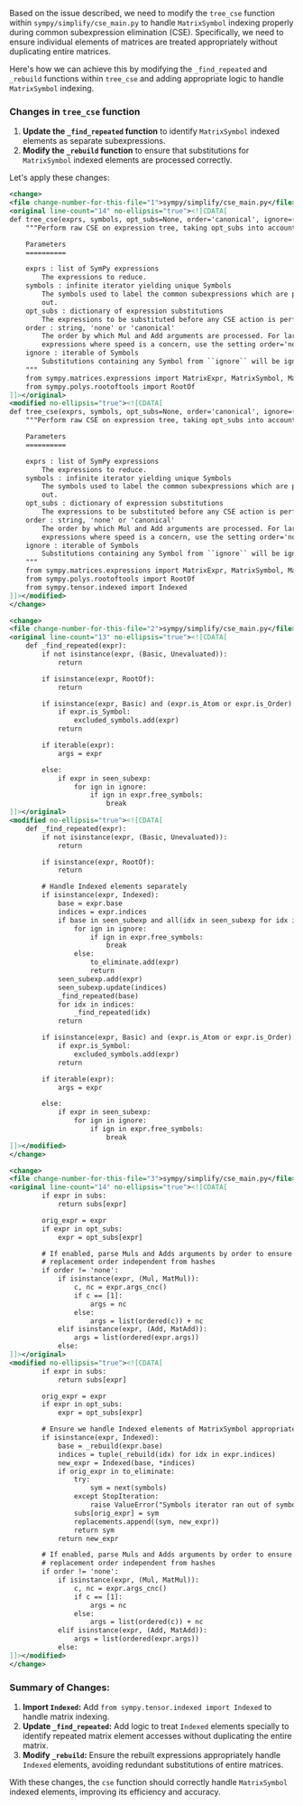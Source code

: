 Based on the issue described, we need to modify the `tree_cse` function within `sympy/simplify/cse_main.py` to handle `MatrixSymbol` indexing properly during common subexpression elimination (CSE). Specifically, we need to ensure individual elements of matrices are treated appropriately without duplicating entire matrices.

Here's how we can achieve this by modifying the `_find_repeated` and `_rebuild` functions within `tree_cse` and adding appropriate logic to handle `MatrixSymbol` indexing.

### Changes in `tree_cse` function

1. **Update the `_find_repeated` function** to identify `MatrixSymbol` indexed elements as separate subexpressions.
2. **Modify the `_rebuild` function** to ensure that substitutions for `MatrixSymbol` indexed elements are processed correctly.

Let's apply these changes:

```xml
<change>
<file change-number-for-this-file="1">sympy/simplify/cse_main.py</file>
<original line-count="14" no-ellipsis="true"><![CDATA[
def tree_cse(exprs, symbols, opt_subs=None, order='canonical', ignore=()):
    """Perform raw CSE on expression tree, taking opt_subs into account.

    Parameters
    ==========

    exprs : list of SymPy expressions
        The expressions to reduce.
    symbols : infinite iterator yielding unique Symbols
        The symbols used to label the common subexpressions which are pulled
        out.
    opt_subs : dictionary of expression substitutions
        The expressions to be substituted before any CSE action is performed.
    order : string, 'none' or 'canonical'
        The order by which Mul and Add arguments are processed. For large
        expressions where speed is a concern, use the setting order='none'.
    ignore : iterable of Symbols
        Substitutions containing any Symbol from ``ignore`` will be ignored.
    """
    from sympy.matrices.expressions import MatrixExpr, MatrixSymbol, MatMul, MatAdd
    from sympy.polys.rootoftools import RootOf
]]></original>
<modified no-ellipsis="true"><![CDATA[
def tree_cse(exprs, symbols, opt_subs=None, order='canonical', ignore=()):
    """Perform raw CSE on expression tree, taking opt_subs into account.

    Parameters
    ==========

    exprs : list of SymPy expressions
        The expressions to reduce.
    symbols : infinite iterator yielding unique Symbols
        The symbols used to label the common subexpressions which are pulled
        out.
    opt_subs : dictionary of expression substitutions
        The expressions to be substituted before any CSE action is performed.
    order : string, 'none' or 'canonical'
        The order by which Mul and Add arguments are processed. For large
        expressions where speed is a concern, use the setting order='none'.
    ignore : iterable of Symbols
        Substitutions containing any Symbol from ``ignore`` will be ignored.
    """
    from sympy.matrices.expressions import MatrixExpr, MatrixSymbol, MatMul, MatAdd
    from sympy.polys.rootoftools import RootOf
    from sympy.tensor.indexed import Indexed
]]></modified>
</change>

<change>
<file change-number-for-this-file="2">sympy/simplify/cse_main.py</file>
<original line-count="13" no-ellipsis="true"><![CDATA[
    def _find_repeated(expr):
        if not isinstance(expr, (Basic, Unevaluated)):
            return

        if isinstance(expr, RootOf):
            return

        if isinstance(expr, Basic) and (expr.is_Atom or expr.is_Order):
            if expr.is_Symbol:
                excluded_symbols.add(expr)
            return

        if iterable(expr):
            args = expr

        else:
            if expr in seen_subexp:
                for ign in ignore:
                    if ign in expr.free_symbols:
                        break
]]></original>
<modified no-ellipsis="true"><![CDATA[
    def _find_repeated(expr):
        if not isinstance(expr, (Basic, Unevaluated)):
            return

        if isinstance(expr, RootOf):
            return

        # Handle Indexed elements separately
        if isinstance(expr, Indexed):
            base = expr.base
            indices = expr.indices
            if base in seen_subexp and all(idx in seen_subexp for idx in indices):
                for ign in ignore:
                    if ign in expr.free_symbols:
                        break
                else:
                    to_eliminate.add(expr)
                    return
            seen_subexp.add(expr)
            seen_subexp.update(indices)
            _find_repeated(base)
            for idx in indices:
                _find_repeated(idx)
            return

        if isinstance(expr, Basic) and (expr.is_Atom or expr.is_Order):
            if expr.is_Symbol:
                excluded_symbols.add(expr)
            return

        if iterable(expr):
            args = expr

        else:
            if expr in seen_subexp:
                for ign in ignore:
                    if ign in expr.free_symbols:
                        break
]]></modified>
</change>

<change>
<file change-number-for-this-file="3">sympy/simplify/cse_main.py</file>
<original line-count="14" no-ellipsis="true"><![CDATA[
        if expr in subs:
            return subs[expr]

        orig_expr = expr
        if expr in opt_subs:
            expr = opt_subs[expr]

        # If enabled, parse Muls and Adds arguments by order to ensure
        # replacement order independent from hashes
        if order != 'none':
            if isinstance(expr, (Mul, MatMul)):
                c, nc = expr.args_cnc()
                if c == [1]:
                    args = nc
                else:
                    args = list(ordered(c)) + nc
            elif isinstance(expr, (Add, MatAdd)):
                args = list(ordered(expr.args))
            else:
]]></original>
<modified no-ellipsis="true"><![CDATA[
        if expr in subs:
            return subs[expr]

        orig_expr = expr
        if expr in opt_subs:
            expr = opt_subs[expr]

        # Ensure we handle Indexed elements of MatrixSymbol appropriately
        if isinstance(expr, Indexed):
            base = _rebuild(expr.base)
            indices = tuple(_rebuild(idx) for idx in expr.indices)
            new_expr = Indexed(base, *indices)
            if orig_expr in to_eliminate:
                try:
                    sym = next(symbols)
                except StopIteration:
                    raise ValueError("Symbols iterator ran out of symbols.")
                subs[orig_expr] = sym
                replacements.append((sym, new_expr))
                return sym
            return new_expr

        # If enabled, parse Muls and Adds arguments by order to ensure
        # replacement order independent from hashes
        if order != 'none':
            if isinstance(expr, (Mul, MatMul)):
                c, nc = expr.args_cnc()
                if c == [1]:
                    args = nc
                else:
                    args = list(ordered(c)) + nc
            elif isinstance(expr, (Add, MatAdd)):
                args = list(ordered(expr.args))
            else:
]]></modified>
</change>
```

### Summary of Changes:

1. **Import `Indexed`:** Add `from sympy.tensor.indexed import Indexed` to handle matrix indexing.
2. **Update `_find_repeated`:** Add logic to treat `Indexed` elements specially to identify repeated matrix element accesses without duplicating the entire matrix.
3. **Modify `_rebuild`:** Ensure the rebuilt expressions appropriately handle `Indexed` elements, avoiding redundant substitutions of entire matrices.

With these changes, the `cse` function should correctly handle `MatrixSymbol` indexed elements, improving its efficiency and accuracy.